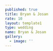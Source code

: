 ```yaml
---
published: true
title: Bryan & Josan
rate: 10
layout: template1
type: wedding
name: Bryan & Josan
gallery:
  - image: ''
---
```

